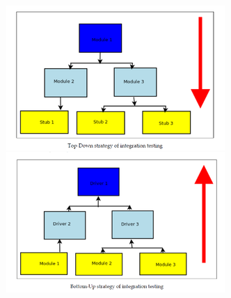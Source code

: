 ![Test Driven - Top-Down](..\images\top-down.png)
![Test Driven - Bottom-Up](..\images\bottom-up.png)